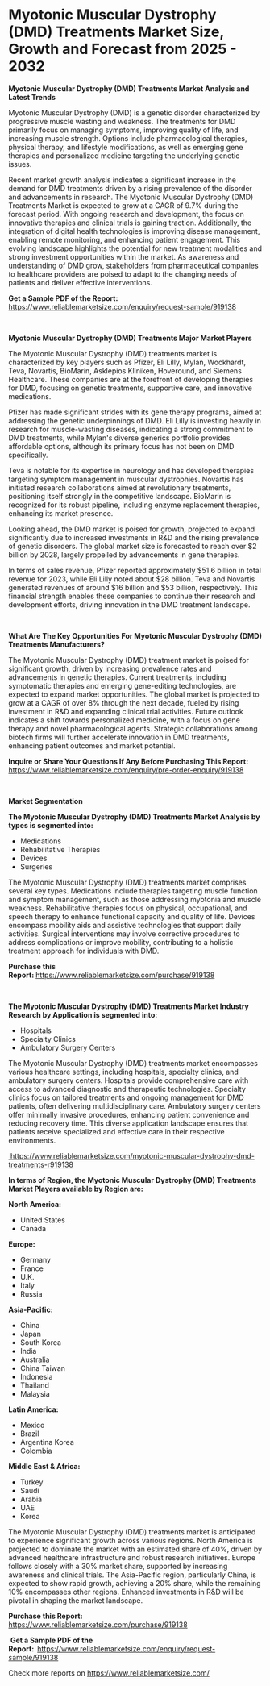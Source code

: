 <p><h1>Myotonic Muscular Dystrophy (DMD) Treatments Market Size, Growth and Forecast from 2025 - 2032</h1></p><p><strong>Myotonic Muscular Dystrophy (DMD) Treatments Market Analysis and Latest Trends</strong></p>
<p><p>Myotonic Muscular Dystrophy (DMD) is a genetic disorder characterized by progressive muscle wasting and weakness. The treatments for DMD primarily focus on managing symptoms, improving quality of life, and increasing muscle strength. Options include pharmacological therapies, physical therapy, and lifestyle modifications, as well as emerging gene therapies and personalized medicine targeting the underlying genetic issues. </p><p>Recent market growth analysis indicates a significant increase in the demand for DMD treatments driven by a rising prevalence of the disorder and advancements in research. The Myotonic Muscular Dystrophy (DMD) Treatments Market is expected to grow at a CAGR of 9.7% during the forecast period. With ongoing research and development, the focus on innovative therapies and clinical trials is gaining traction. Additionally, the integration of digital health technologies is improving disease management, enabling remote monitoring, and enhancing patient engagement. This evolving landscape highlights the potential for new treatment modalities and strong investment opportunities within the market. As awareness and understanding of DMD grow, stakeholders from pharmaceutical companies to healthcare providers are poised to adapt to the changing needs of patients and deliver effective interventions.</p></p>
<p><strong>Get a Sample PDF of the Report:&nbsp;</strong> <a href="https://www.reliablemarketsize.com/enquiry/request-sample/919138?utm_campaign=1197&utm_medium=2&utm_source=Github&utm_content=ia&utm_term=03032025&utm_id=myotonic-muscular-dystrophy-dmd-treatments">https://www.reliablemarketsize.com/enquiry/request-sample/919138</a></p>
<p>&nbsp;</p>
<p><strong>Myotonic Muscular Dystrophy (DMD) Treatments Major Market Players</strong></p>
<p><p>The Myotonic Muscular Dystrophy (DMD) treatments market is characterized by key players such as Pfizer, Eli Lilly, Mylan, Wockhardt, Teva, Novartis, BioMarin, Asklepios Kliniken, Hoveround, and Siemens Healthcare. These companies are at the forefront of developing therapies for DMD, focusing on genetic treatments, supportive care, and innovative medications.</p><p>Pfizer has made significant strides with its gene therapy programs, aimed at addressing the genetic underpinnings of DMD. Eli Lilly is investing heavily in research for muscle-wasting diseases, indicating a strong commitment to DMD treatments, while Mylan's diverse generics portfolio provides affordable options, although its primary focus has not been on DMD specifically.</p><p>Teva is notable for its expertise in neurology and has developed therapies targeting symptom management in muscular dystrophies. Novartis has initiated research collaborations aimed at revolutionary treatments, positioning itself strongly in the competitive landscape. BioMarin is recognized for its robust pipeline, including enzyme replacement therapies, enhancing its market presence.</p><p>Looking ahead, the DMD market is poised for growth, projected to expand significantly due to increased investments in R&D and the rising prevalence of genetic disorders. The global market size is forecasted to reach over $2 billion by 2028, largely propelled by advancements in gene therapies.</p><p>In terms of sales revenue, Pfizer reported approximately $51.6 billion in total revenue for 2023, while Eli Lilly noted about $28 billion. Teva and Novartis generated revenues of around $16 billion and $53 billion, respectively. This financial strength enables these companies to continue their research and development efforts, driving innovation in the DMD treatment landscape.</p></p>
<p>&nbsp;</p>
<p><strong>What Are The Key Opportunities For Myotonic Muscular Dystrophy (DMD) Treatments Manufacturers?</strong></p>
<p><p>The Myotonic Muscular Dystrophy (DMD) treatment market is poised for significant growth, driven by increasing prevalence rates and advancements in genetic therapies. Current treatments, including symptomatic therapies and emerging gene-editing technologies, are expected to expand market opportunities. The global market is projected to grow at a CAGR of over 8% through the next decade, fueled by rising investment in R&D and expanding clinical trial activities. Future outlook indicates a shift towards personalized medicine, with a focus on gene therapy and novel pharmacological agents. Strategic collaborations among biotech firms will further accelerate innovation in DMD treatments, enhancing patient outcomes and market potential.</p></p>
<p><strong>Inquire or Share Your Questions If Any Before Purchasing This Report:</strong> <a href="https://www.reliablemarketsize.com/enquiry/pre-order-enquiry/919138?utm_campaign=1197&utm_medium=2&utm_source=Github&utm_content=ia&utm_term=03032025&utm_id=myotonic-muscular-dystrophy-dmd-treatments">https://www.reliablemarketsize.com/enquiry/pre-order-enquiry/919138</a></p>
<p>&nbsp;</p>
<p><strong>Market Segmentation</strong></p>
<p><strong>The Myotonic Muscular Dystrophy (DMD) Treatments Market Analysis by types is segmented into:</strong></p>
<p><ul><li>Medications</li><li>Rehabilitative Therapies</li><li>Devices</li><li>Surgeries</li></ul></p>
<p><p>The Myotonic Muscular Dystrophy (DMD) treatments market comprises several key types. Medications include therapies targeting muscle function and symptom management, such as those addressing myotonia and muscle weakness. Rehabilitative therapies focus on physical, occupational, and speech therapy to enhance functional capacity and quality of life. Devices encompass mobility aids and assistive technologies that support daily activities. Surgical interventions may involve corrective procedures to address complications or improve mobility, contributing to a holistic treatment approach for individuals with DMD.</p></p>
<p><strong>Purchase this Report:&nbsp;</strong><a href="https://www.reliablemarketsize.com/purchase/919138?utm_campaign=1197&utm_medium=2&utm_source=Github&utm_content=ia&utm_term=03032025&utm_id=myotonic-muscular-dystrophy-dmd-treatments">https://www.reliablemarketsize.com/purchase/919138</a></p>
<p>&nbsp;</p>
<p><strong>The Myotonic Muscular Dystrophy (DMD) Treatments Market Industry Research by Application is segmented into:</strong></p>
<p><ul><li>Hospitals</li><li>Specialty Clinics</li><li>Ambulatory Surgery Centers</li></ul></p>
<p><p>The Myotonic Muscular Dystrophy (DMD) treatments market encompasses various healthcare settings, including hospitals, specialty clinics, and ambulatory surgery centers. Hospitals provide comprehensive care with access to advanced diagnostic and therapeutic technologies. Specialty clinics focus on tailored treatments and ongoing management for DMD patients, often delivering multidisciplinary care. Ambulatory surgery centers offer minimally invasive procedures, enhancing patient convenience and reducing recovery time. This diverse application landscape ensures that patients receive specialized and effective care in their respective environments.</p></p>
<p><a href="https://www.reliablemarketsize.com/myotonic-muscular-dystrophy-dmd-treatments-r919138?utm_campaign=1197&utm_medium=2&utm_source=Github&utm_content=ia&utm_term=03032025&utm_id=myotonic-muscular-dystrophy-dmd-treatments">&nbsp;https://www.reliablemarketsize.com/myotonic-muscular-dystrophy-dmd-treatments-r919138</a></p>
<p><strong>In terms of Region, the Myotonic Muscular Dystrophy (DMD) Treatments Market Players available by Region are:</strong></p>
<p>
    <p> <strong> North America: </strong>
        <ul>
            <li>United States</li>
            <li>Canada</li>
        </ul>
        </p> 
    <p> <strong> Europe: </strong>
        <ul>
            <li>Germany</li>
            <li>France</li>
            <li>U.K.</li>
            <li>Italy</li>
            <li>Russia</li>
        </ul>
        </p> 
    <p> <strong> Asia-Pacific: </strong>
        <ul>
            <li>China</li>
            <li>Japan</li>
            <li>South Korea</li>
            <li>India</li>
            <li>Australia</li>
            <li>China Taiwan</li>
            <li>Indonesia</li>
            <li>Thailand</li>
            <li>Malaysia</li>
        </ul>
        </p> 
    <p> <strong> Latin America: </strong>
        <ul>
            <li>Mexico</li>
            <li>Brazil</li>
            <li>Argentina Korea</li>
            <li>Colombia</li>
        </ul>
        </p> 
    <p> <strong> Middle East & Africa: </strong>
        <ul>
            <li>Turkey</li>
            <li>Saudi</li>
            <li>Arabia</li>
            <li>UAE</li>
            <li>Korea</li>
        </ul>
    </p>
    </p>
<p><p>The Myotonic Muscular Dystrophy (DMD) treatments market is anticipated to experience significant growth across various regions. North America is projected to dominate the market with an estimated share of 40%, driven by advanced healthcare infrastructure and robust research initiatives. Europe follows closely with a 30% market share, supported by increasing awareness and clinical trials. The Asia-Pacific region, particularly China, is expected to show rapid growth, achieving a 20% share, while the remaining 10% encompasses other regions. Enhanced investments in R&D will be pivotal in shaping the market landscape.</p></p>
<p><strong>Purchase this Report: </strong><a href="https://www.reliablemarketsize.com/purchase/919138?utm_campaign=1197&utm_medium=2&utm_source=Github&utm_content=ia&utm_term=03032025&utm_id=myotonic-muscular-dystrophy-dmd-treatments">https://www.reliablemarketsize.com/purchase/919138</a></p>
<p>&nbsp;<strong>Get a Sample PDF of the Report:&nbsp;&nbsp;</strong><a href="https://www.reliablemarketsize.com/enquiry/request-sample/919138?utm_campaign=1197&utm_medium=2&utm_source=Github&utm_content=ia&utm_term=03032025&utm_id=myotonic-muscular-dystrophy-dmd-treatments">https://www.reliablemarketsize.com/enquiry/request-sample/919138</a></p>
<p><strong></strong></p>
<p>Check more reports on <a href="https://www.reliablemarketsize.com/?utm_campaign=1197&utm_medium=2&utm_source=Github&utm_content=ia&utm_term=03032025&utm_id=myotonic-muscular-dystrophy-dmd-treatments">https://www.reliablemarketsize.com/</a></p>